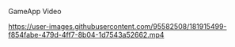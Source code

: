GameApp Video

https://user-images.githubusercontent.com/95582508/181915499-f854fabe-479d-4ff7-8b04-1d7543a52662.mp4

